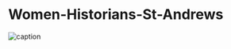 # Women-Historians-St-Andrews
![caption](https://media.giphy.com/media/iX4JBEZbqhARHjoN1b/giphy.gif)
